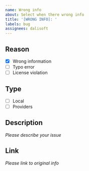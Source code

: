 ```yaml
---
name: Wrong info
about: Select when there wrong info
title: '[WRONG INFO]: '
labels: bug
assignees: dalisoft
---
```


## Reason

- [x] Wrong information
- [ ] Typo error
- [ ] License violation

## Type

- [ ] Local
- [ ] Providers

## Description

_Please describe your issue_

## Link

_Please link to original info_
